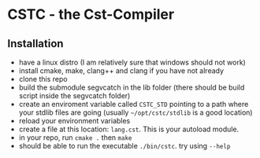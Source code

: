 
# CSTC - the Cst-Compiler

## Installation

- have a linux distro (I am relatively sure that windows should not work)
- install cmake, make, clang++ and clang if you have not already
- clone this repo
- build the submodule segvcatch in the lib folder (there should be build script inside the segvcatch folder)
- create an enviroment variable called `CSTC_STD` pointing to a path where your stdlib files are going (usually `~/opt/cstc/stdlib` is a good location)
- reload your environment variables
- create a file at this location: `lang.cst`. This is your autoload module.
- in your repo, run `cmake .` then `make`
- should be able to run the executable `./bin/cstc`. try using `--help` 




